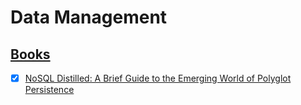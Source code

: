 # Data Management

## [Books](./books/index.md)

- [x] [NoSQL Distilled: A Brief Guide to the Emerging World of Polyglot Persistence](./books/nosql_distilled/nosql_distilled.md)
